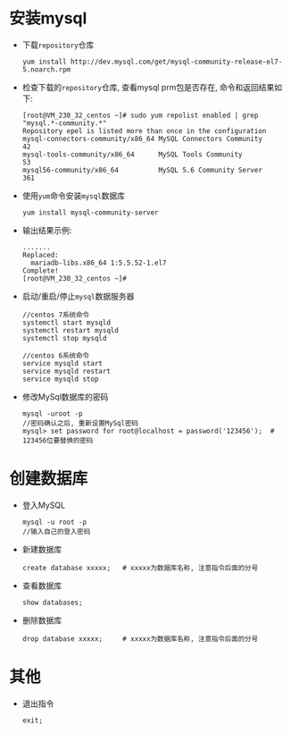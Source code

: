 # **安装mysql**
- 下载`repository`仓库
  ```
  yum install http://dev.mysql.com/get/mysql-community-release-el7-5.noarch.rpm
  ```
- 检查下载的`repository`仓库, 查看mysql prm包是否存在, 命令和返回结果如下:
  ```
  [root@VM_230_32_centos ~]# sudo yum repolist enabled | grep "mysql.*-community.*"
  Repository epel is listed more than once in the configuration
  mysql-connectors-community/x86_64 MySQL Connectors Community                  42
  mysql-tools-community/x86_64      MySQL Tools Community                       53
  mysql56-community/x86_64          MySQL 5.6 Community Server                 361
  ```
- 使用`yum`命令安装`mysql`数据库
  ```
  yum install mysql-community-server
  ```
- 输出结果示例:
  ```
  .......
  Replaced:
    mariadb-libs.x86_64 1:5.5.52-1.el7                                                                                                                                                                                           
  Complete!
  [root@VM_230_32_centos ~]#
  ```
- 启动/重启/停止`mysql`数据服务器
  ```
  //centos 7系统命令
  systemctl start mysqld
  systemctl restart mysqld
  systemctl stop mysqld
  
  //centos 6系统命令
  service mysqld start
  service mysqld restart
  service mysqld stop
  ```
- 修改MySql数据库的密码
  ```
  mysql -uroot -p
  //密码确认之后, 重新设置MySql密码
  mysql> set password for root@localhost = password('123456');  # 123456位要替换的密码
  ```
  
# **创建数据库**
- 登入MySQL
  ```
  mysql -u root -p
  //输入自己的登入密码
  ```
- 新建数据库
  ```
  create database xxxxx;   # xxxxx为数据库名称, 注意指令后面的分号
  ```
- 查看数据库
  ```
  show databases;
  ```
- 删除数据库
  ```
  drop database xxxxx;     # xxxxx为数据库名称, 注意指令后面的分号
  ```
# **其他**
- 退出指令
  ```
  exit;
  ```
